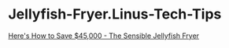 # Jellyfish-Fryer.Linus-Tech-Tips
[Here's How to Save $45,000 - The Sensible Jellyfish Fryer](https://youtu.be/c5PnP5bKz6k)
